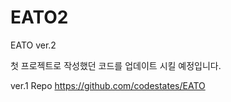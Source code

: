 # EATO2

EATO ver.2

첫 프로젝트로 작성했던 코드를 업데이트 시킬 예정입니다.

ver.1 Repo
https://github.com/codestates/EATO
